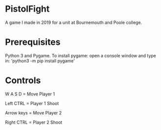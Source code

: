 # PistolFight
A game I made in 2019 for a unit at Bournemouth and Poole college.

# Prerequisites
Python 3 and Pygame.
To install pygame: open a console window and type in: 'python3 -m pip install pygame'

# Controls
W A S D = Move Player 1

Left CTRL = Player 1 Shoot

Arrow keys = Move Player 2

Right CTRL = Player 2 Shoot
